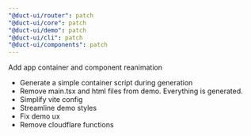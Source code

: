 ```yaml
---
"@duct-ui/router": patch
"@duct-ui/core": patch
"@duct-ui/demo": patch
"@duct-ui/cli": patch
"@duct-ui/components": patch
---
```


Add app container and component reanimation

- Generate a simple container script during generation
- Remove main.tsx and html files from demo. Everything is generated.
- Simplify vite config
- Streamline demo styles
- Fix demo ux
- Remove cloudflare functions
